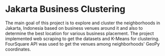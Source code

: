 # Jakarta Business Clustering
The main goal of this project is to explore and cluster the neighborhoods in Jakarta, Indonesia based on business venues around it and also to determine the best location for various business placement. The project implemented web scraping to get the datasets and K-Means for clustering. FourSquare API was used to get the venues among neighborhoods' GeoPy coordinates.